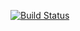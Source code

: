 [![Build Status](https://travis-ci.org/eiire/chessviz.svg?branch=master)](https://travis-ci.org/eiire/chessviz)

